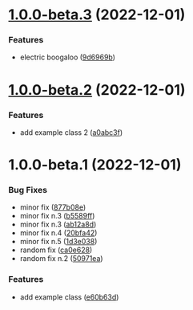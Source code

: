 # [1.0.0-beta.3](https://github.com/pervasive-cats/example/compare/v1.0.0-beta.2...v1.0.0-beta.3) (2022-12-01)


### Features

* electric boogaloo ([9d6969b](https://github.com/pervasive-cats/example/commit/9d6969b29dcfc82820a2f22c8c39478e5cfb908c))

# [1.0.0-beta.2](https://github.com/pervasive-cats/example/compare/v1.0.0-beta.1...v1.0.0-beta.2) (2022-12-01)


### Features

* add example class 2 ([a0abc3f](https://github.com/pervasive-cats/example/commit/a0abc3f2ab11e7577c7a8401ea3ea17f9be8b657))

# 1.0.0-beta.1 (2022-12-01)


### Bug Fixes

* minor fix ([877b08e](https://github.com/pervasive-cats/example/commit/877b08e3ba3b767280ae6ebf6d651afa046865d5))
* minor fix n.3 ([b5589ff](https://github.com/pervasive-cats/example/commit/b5589ff34d626de86b1998f46e56345702829eba))
* minor fix n.3 ([ab12a8d](https://github.com/pervasive-cats/example/commit/ab12a8d82424d54f78945610142393ec6f84b173))
* minor fix n.4 ([20bfa42](https://github.com/pervasive-cats/example/commit/20bfa422a82a0cdf587d97a29da3602c096da576))
* minor fix n.5 ([1d3e038](https://github.com/pervasive-cats/example/commit/1d3e0381970714bc39859dc545ba0c7a709a2ef8))
* random fix ([ca0e628](https://github.com/pervasive-cats/example/commit/ca0e62892e96662a9e3498054be1452d376bbd68))
* random fix n.2 ([50971ea](https://github.com/pervasive-cats/example/commit/50971ea51c00ebc8a191ce92bbdbd2b4cfc604a3))


### Features

* add example class ([e60b63d](https://github.com/pervasive-cats/example/commit/e60b63dd21ec0d98fac1564007882342ac5f80a1))
